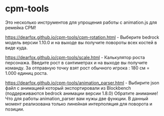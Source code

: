 # cpm-tools
Это несколько инструментов для упрощения работы с animation.js для ремейка CPM!

https://dearfox.github.io/cpm-tools/cpm-rotation.html - Выберите bedrock модель версии 1.10.0 и на выходе вы получите повороты всех костей в виде куда.

https://dearfox.github.io/cpm-tools/scale.html - Калькулятор роста персонажа. Введите рост в сантиметрах и на выходе вы получите команду. За отправную точку взят рост обычного игрока : 180 см = 1.000 единиц роста.

https://dearfox.github.io/cpm-tools/animation_parser.html - Выбирите json файл с анимацией который экспортировали из Blockbench (поддерживаются bedrock анимации версии 1.8.0)
Обратите анимание! Что для работы animation_parser вам нужы две функции. В данный момент реализована только линейная интерполяция для поворота и позиции. 

